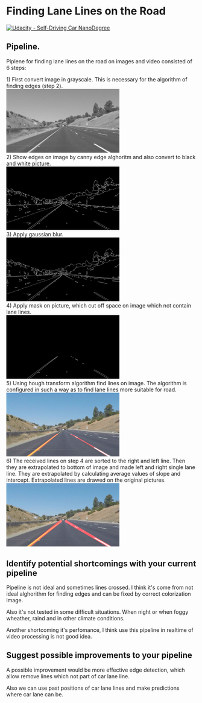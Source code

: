 # **Finding Lane Lines on the Road** 

[![Udacity - Self-Driving Car NanoDegree](https://s3.amazonaws.com/udacity-sdc/github/shield-carnd.svg)](http://www.udacity.com/drive)

Pipeline.
---
Piplene for finding lane lines on the road on images and video consisted of 6 steps:

1\) First convert image in grayscale. This is necessary for the algorithm of finding edges (step 2).<br>
  <img src="write_up/step1.jpg" width="300" alt="Combined Image" /><br>
2) Show edges on image by canny edge alghoritm and also convert to black and white picture.<br>
  <img src="write_up/step2.jpg" width="300" alt="Combined Image" /><br>
3) Apply gaussian blur.<br>
  <img src="write_up/step3.jpg" width="300" alt="Combined Image" /><br>
4) Apply mask on picture, which cut off space on image which not contain lane lines.<br>
  <img src="write_up/step4.jpg" width="300" alt="Combined Image" /><br>
5) Using hough transform algorithm find lines on image. The algorithm is configured in such a way as to find lane lines more suitable for road.<br>
  <img src="write_up/step5.jpg" width="300" alt="Combined Image"/><br>
6) The received lines on step 4 are sorted to the right and left line. Then they are extrapolated to bottom of image and made left and right single lane line. They are extrapolated by calculating average values of slope and intercept. Extrapolated lines are drawed on the original pictures. <br>
  <img src="write_up/step6.jpg" width="300" alt="Combined Image" />

Identify potential shortcomings with your current pipeline
---
Pipeline is not ideal and sometimes lines crossed. I think it's come from not ideal alghorithm for finding edges and can be fixed by correct colorization image.

Also it's not tested in some difficult situations. When night or when foggy wheather, raind and in other climate conditions.

Another shortcoming it's perfomance, I think use this pipeline in realtime of video processing is not good idea. 

Suggest possible improvements to your pipeline
---
A possible improvement would be more effective edge detection, which allow remove lines which not part of car lane line.

Also we can use past positions of car lane lines and make predictions where car lane can be.
